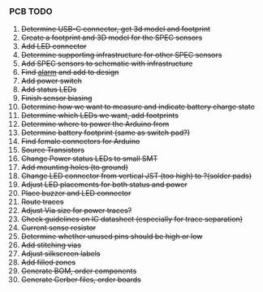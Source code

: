 ### PCB TODO

1. <s>Determine USB-C connector, get 3d model and footprint</s>
2. <s>Create a footprint and 3D model for the SPEC sensors</s>
3. <s>Add LED connector</s>
4. <s>Determine supporting infrastructure for other SPEC sensors</s>
5. <s>Add SPEC sensors to schematic with infrastructure</s>
6. <s>Find [alarm](https://www.digikey.com/en/products/detail/pui-audio-inc/AT-1127-ST-2-R/5011397) and add to design</s>
7. <s>Add power switch</s>
8. <s>Add status LEDs</s>
9. <s>Finish sensor biasing</s>
10. <s>Determine how we want to measure and indicate battery charge state</s>
11. <s>Determine which LEDs we want, add footprints</s>
12. <s>Determine where to power the Arduino from</s>
13. <s>Determine battery footprint (same as switch pad?)</s>
14. <s>Find female connectors for Arduino</s>
15. <s>Source Transistors</s>
16. <s>Change Power status LEDs to small SMT</s>
17. <s>Add mounting holes (to ground)</s>
18. <s>Change LED connector from vertical JST (too high) to ?(solder pads)</s>
19. <s>Adjust LED placements for both status and power</s>
20. <s>Place buzzer and LED connector</s>
21. <s>Route traces</s>
22. <s>Adjust Via size for power traces?</s>
23. <s>Check guidelines on IC datasheet (especially for trace separation)</s>
24. <s>Current sense resistor</s>
25. <s>Determine whether unused pins should be high or low</s>
26. <s>Add stitching vias</s>
27. <s>Adjust silkscreen labels</s>
28. <s>Add filled zones</s>
29. <s>Generate BOM, order components</s>
30. <s>Generate Gerber files, order boards</s>